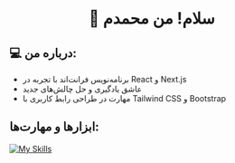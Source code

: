   <h1 align="center" font-size="60px">
   👋 سلام! من محمدم
</h1>

## 💻 درباره من:
- برنامه‌نویس فرانت‌اند با تجربه در React و Next.js
- عاشق یادگیری و حل چالش‌های جدید
- مهارت در طراحی رابط کاربری با Tailwind CSS و Bootstrap

## ابزارها و مهارت‌ها:
[![My Skills](https://skillicons.dev/icons?i=js,html,css,figma,git,github,react,supabase,vite,nextjs,sass,bootstrap,vscode,npm)](https://skillicons.dev)
